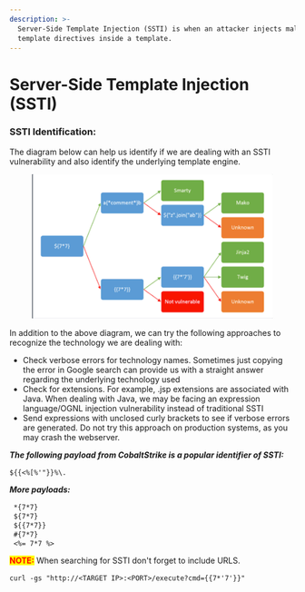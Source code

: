 ```yaml
---
description: >-
  Server-Side Template Injection (SSTI) is when an attacker injects malicious
  template directives inside a template.
---
```


# Server-Side Template Injection (SSTI)



### SSTI Identification:

The diagram below can help us identify if we are dealing with an SSTI vulnerability and also identify the underlying template engine.

<figure><img src="../../.gitbook/assets/image (1) (1) (1) (1).png" alt=""><figcaption></figcaption></figure>

In addition to the above diagram, we can try the following approaches to recognize the technology we are dealing with:

* Check verbose errors for technology names. Sometimes just copying the error in Google search can provide us with a straight answer regarding the underlying technology used
* Check for extensions. For example, .jsp extensions are associated with Java. When dealing with Java, we may be facing an expression language/OGNL injection vulnerability instead of traditional SSTI
* Send expressions with unclosed curly brackets to see if verbose errors are generated. Do not try this approach on production systems, as you may crash the webserver.



_**The following payload from CobaltStrike is a popular identifier of SSTI:**_

```
${{<%[%'"}}%\.
```

_**More payloads:**_

```
 *{7*7}
 ${7*7}
 ${{7*7}}
 #{7*7}
 <%= 7*7 %>
```

<mark style="color:red;">**NOTE:**</mark> When searching for SSTI don't forget to include URLS.

```
curl -gs "http://<TARGET IP>:<PORT>/execute?cmd={{7*'7'}}"
```
